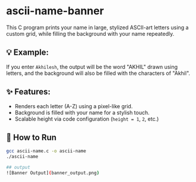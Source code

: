# ascii-name-banner

This C program prints your name in large, stylized ASCII-art letters using a custom grid, while filling the background with your name repeatedly.

## 💡 Example:
If you enter `Akhilesh`, the output will be the word "AKHIL" drawn using letters, and the background will also be filled with the characters of "Akhil".

## ✨ Features:
- Renders each letter (A-Z) using a pixel-like grid.
- Background is filled with your name for a stylish touch.
- Scalable height via code configuration (`height = 1`, `2`, etc.)

## 🚀 How to Run
```bash
gcc ascii-name.c -o ascii-name
./ascii-name

## output
![Banner Output](banner_output.png)

